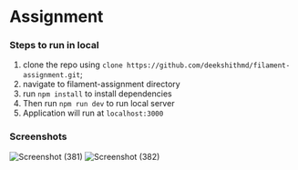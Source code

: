 # Assignment
### Steps to run in local
1. clone the repo using `clone https://github.com/deekshithmd/filament-assignment.git`;
2. navigate to filament-assignment directory
3. run `npm install` to install dependencies
4. Then run `npm run dev` to run local server
5. Application will run at `localhost:3000`

### Screenshots

![Screenshot (381)](https://github.com/deekshithmd/filament-assignment/assets/70252174/2cf71cbc-4b7f-4f13-a567-0783f952df18)
![Screenshot (382)](https://github.com/deekshithmd/filament-assignment/assets/70252174/b9ce2437-2cba-424d-9684-c6885cbd8c06)
